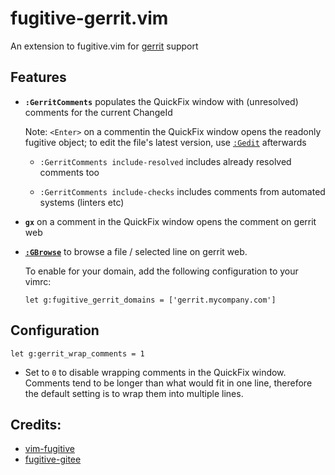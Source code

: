 # fugitive-gerrit.vim

An extension to fugitive.vim for [gerrit](https://www.gerritcodereview.com/) support

## Features

* **`:GerritComments`** populates the QuickFix window with (unresolved) comments for the current ChangeId

    Note: `<Enter>` on a commentin the QuickFix window opens the readonly fugitive object; to edit
    the file's latest version, use [`:Gedit`][]
    afterwards

    * `:GerritComments include-resolved` includes already resolved comments too

    * `:GerritComments include-checks` includes comments from automated systems (linters etc)

[`:Gedit`]: https://github.com/tpope/vim-fugitive/blob/46652a304f0b89f36d70cee954d77e467ec0f6de/doc/fugitive.txt#L138

* **`gx`** on a comment in the QuickFix window opens the comment on gerrit web

* **[`:GBrowse`][]** to browse a file / selected line on gerrit web.

    To enable for your domain, add the following configuration to your vimrc:

    ```vim
    let g:fugitive_gerrit_domains = ['gerrit.mycompany.com']
    ```

[`:GBrowse`]: https://github.com/tpope/vim-fugitive/blob/46652a304f0b89f36d70cee954d77e467ec0f6de/doc/fugitive.txt#L234

## Configuration

```vim
let g:gerrit_wrap_comments = 1
```
* Set to `0` to disable wrapping comments in the QuickFix window. Comments tend to be longer than
what would fit in one line, therefore the default setting is to wrap them into multiple lines.


## Credits:
* [vim-fugitive](https://github.com/tpope/vim-fugitive)
* [fugitive-gitee](https://github.com/LinuxSuRen/fugitive-gitee.vim/)

